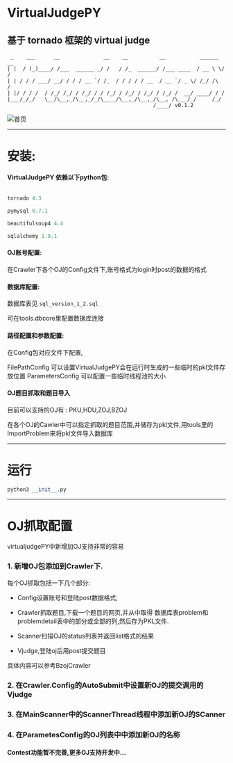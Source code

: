 # VirtualJudgePY
基于 tornado 框架的 virtual judge
-----

```shell
 _    ___      __              __    __          __           ______  __
| |  / (_)____/ /___  ______ _/ /   / /_  ______/ /___ ____  / __ \ \/ /
| | / / / ___/ __/ / / / __ `/ /_  / / / / / __  / __ `/ _ \/ /_/ /\  / 
| |/ / / /  / /_/ /_/ / /_/ / / /_/ / /_/ / /_/ / /_/ /  __/ ____/ / /  
|___/_/_/   \__/\__,_/\__,_/_/\____/\__,_/\__,_/\__, /\___/_/     /_/   
                                               /____/ v0.1.2
```

![首页](http://ww1.sinaimg.cn/mw1024/50a04a61gw1f1xwn7vsqdj21330qhth1.jpg)


------

# 安装:

#### VirtualJudgePY 依赖以下python包:

```python

tornado 4.3

pymysql 0.7.1

beautifulsoup4 4.4

sqlalchemy 1.0.1

```

#### OJ账号配置:

在Crawler下各个OJ的Config文件下,账号格式为login时post的数据的格式

#### 数据库配置:

数据库表见 ```sql_version_1_2.sql```

可在tools.dbcore里配置数据库连接


#### 路径配置和参数配置:

在Config包对应文件下配置,

FilePathConfig 可以设置VirtualJudgePY会在运行时生成的一些临时的pkl文件存放位置
ParametersConfig 可以配置一些临时线程池的大小


#### OJ题目抓取和题目导入

目前可以支持的OJ有 : PKU,HDU,ZOJ,BZOJ

在各个OJ的Cawler中可以指定抓取的题目范围,并储存为pkl文件,用tools里的ImportProblem来将pkl文件导入数据库

------


# 运行

```python
python3 __init__.py
```

------

# OJ抓取配置

virtualjudgePY中新增加OJ支持非常的容易

### 1. 新增OJ包添加到Crawler下.

每个OJ抓取包括一下几个部分: 

* Config设置账号和登陆post数据格式,

* Crawler抓取题目,下载一个题目的网页,并从中取得 数据库表problem和problemdetail表中的部分或全部的列,然后存为PKL文件.

* Scanner扫描OJ的status列表并返回list格式的结果

* Vjudge,登陆oj后用post提交题目

具体内容可以参考BzojCrawler

### 2. 在Crawler.Config的AutoSubmit中设置新OJ的提交调用的Vjudge

### 3. 在MainScanner中的ScannerThread线程中添加新OJ的SCanner

### 4. 在ParametesConfig的OJ列表中中添加新OJ的名称

#### Contest功能暂不完善,更多OJ支持开发中...